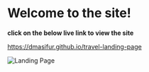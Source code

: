# Welcome to the site!

**click on the below live link to view the site**

<https://dmasifur.github.io/travel-landing-page>


![Landing Page](https://github.com/user-attachments/assets/56bdb86a-b0b3-422f-a563-4d52e377496e)



